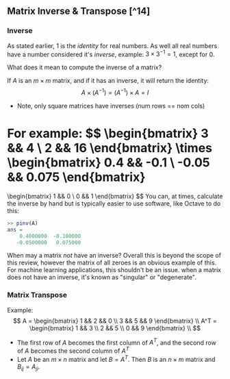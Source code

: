 ## Matrix Inverse & Transpose [^14]

### Inverse

As stated earlier, $1$ is the _identity_ for real numbers.  As well all real numbers have a number considered it's _inverse_, example: $3 \times 3^{-1} = 1$, except for 0.

What does it mean to compute the inverse of a matrix?

If $A$ is an $m \times m$ matrix, and if it has an inverse, it will return the identity:
$$
A \times (A^{-1}) = (A^{-1}) \times A = I
$$

* Note, only square matrices have inverses (num rows == nom cols)

For example:
$$
\begin{bmatrix}
3 && 4 \\
2 && 16
\end{bmatrix}
\times
\begin{bmatrix}
0.4 && -0.1 \\
-0.05 && 0.075
\end{bmatrix}
=
\begin{bmatrix}
1 && 0 \\
0 && 1
\end{bmatrix}
$$
You can, at times, calculate the inverse by hand but is typically easier to use software, like Octave to do this:

```octave
>> pinv(A)
ans = 
    0.4000000  -0.100000
   -0.0500000   0.075000
```

When may a matrix _not_ have an inverse? Overall this is beyond the scope of this review, however the matrix of all zeroes is an obvious example of this.  For machine learning applications, this shouldn't be an issue. when a matrix does not have an inverse, it's known as "singular" or "degenerate".

### Matrix Transpose

Example:
$$
A = 
\begin{bmatrix}
1 && 2 && 0 \\
3 && 5 && 9
\end{bmatrix} \\
A^T = 
\begin{bmatrix}
1 && 3 \\
2 && 5 \\
0 && 9
\end{bmatrix} \\
$$

* The first row of $A$ becomes the first column of $A^T$, and the second row of $A$ becomes the second column of $A^T$
* Let $A$ be an $m \times n$ matrix and let $B = A^T$. Then $B$ is an $n \times m$ matrix and $B_{ij} = A_{ji}$.